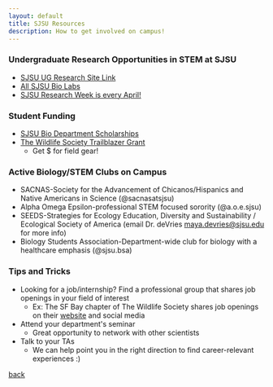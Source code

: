 ```yaml
---
layout: default
title: SJSU Resources
description: How to get involved on campus!
---
```


### Undergraduate Research Opportunities in STEM at SJSU
- [SJSU UG Research Site Link](https://sites.google.com/sjsu.edu/ugresearchopportunities/home)
- [All SJSU Bio Labs](https://www.sjsu.edu/biology/research/)
- [SJSU Research Week is every April!](https://www.sjsu.edu/research/about/events/research-week/)

### Student Funding
- [SJSU Bio Department Scholarships](http://www.sjsu.edu/biology/academic-resources/scholarships.php)
- [The Wildlife Society Trailblazer Grant](http://tinyurl.com/TrailBlazerGrant2024)
  - Get $ for field gear!

### Active Biology/STEM Clubs on Campus
- SACNAS-Society for the Advancement of Chicanos/Hispanics and Native Americans in Science (@sacnasatsjsu)
- Alpha Omega Epsilon-professional STEM focused sorority (@a.o.e.sjsu)
- SEEDS-Strategies for Ecology Education, Diversity and Sustainability / Ecological Society of America (email Dr. deVries maya.devries@sjsu.edu for more info)
- Biology Students Association-Department-wide club for biology with a healthcare emphasis (@sjsu.bsa)

### Tips and Tricks
- Looking for a job/internship? Find a professional group that shares job openings in your field of interest
  - Ex: The SF Bay chapter of The Wildlife Society shares job openings on their [website](https://www.sfbaywildlife.org/career) and social media
- Attend your department's seminar
  - Great opportunity to network with other scientists
- Talk to your TAs
  - We can help point you in the right direction to find career-relevant experiences :) 

[back](./)
